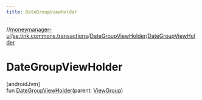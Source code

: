 ```yaml
---
title: DateGroupViewHolder
---
```

//[moneymanager-ui](../../../index.html)/[se.tink.commons.transactions](../index.html)/[DateGroupViewHolder](index.html)/[DateGroupViewHolder](-date-group-view-holder.html)



# DateGroupViewHolder



[androidJvm]\
fun [DateGroupViewHolder](-date-group-view-holder.html)(parent: [ViewGroup](https://developer.android.com/reference/kotlin/android/view/ViewGroup.html))




